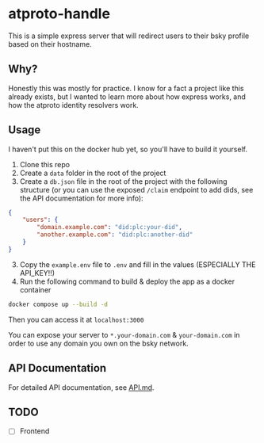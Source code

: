# atproto-handle

This is a simple express server that will redirect users to their bsky profile based on their hostname.

## Why?

Honestly this was mostly for practice. I know for a fact a project like this already exists, but I wanted to learn more about how express works, and how the atproto identity resolvers work.

## Usage

I haven't put this on the docker hub yet, so you'll have to build it yourself.

1. Clone this repo
2. Create a `data` folder in the root of the project
3. Create a `db.json` file in the root of the project with the following structure (or you can use the exposed `/claim` endpoint to add dids, see the API documentation for more info):
```json
{
    "users": {
        "domain.example.com": "did:plc:your-did",
        "another.example.com": "did:plc:another-did"
    }
}
```
3. Copy the `example.env` file to `.env` and fill in the values (ESPECIALLY THE API_KEY!!)
4. Run the following command to build & deploy the app as a docker container
```bash
docker compose up --build -d
```

Then you can access it at `localhost:3000`

You can expose your server to `*.your-domain.com` & `your-domain.com` in order to use any domain you own on the bsky network.

## API Documentation

For detailed API documentation, see [API.md](./API.md).

## TODO
- [ ] Frontend